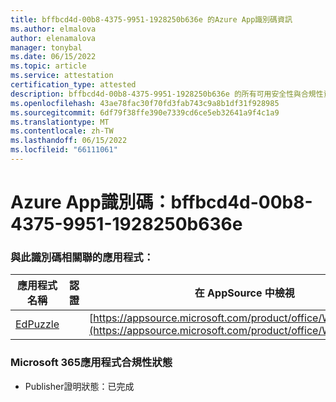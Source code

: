 ```yaml
---
title: bffbcd4d-00b8-4375-9951-1928250b636e 的Azure App識別碼資訊
ms.author: elmalova
author: elenamalova
manager: tonybal
ms.date: 06/15/2022
ms.topic: article
ms.service: attestation
certification_type: attested
description: bffbcd4d-00b8-4375-9951-1928250b636e 的所有可用安全性與合規性資訊。
ms.openlocfilehash: 43ae78fac30f70fd3fab743c9a8b1df31f928985
ms.sourcegitcommit: 6df79f38ffe390e7339cd6ce5eb32641a9f4c1a9
ms.translationtype: MT
ms.contentlocale: zh-TW
ms.lasthandoff: 06/15/2022
ms.locfileid: "66111061"
---
```

# <a name="azure-app-id-bffbcd4d-00b8-4375-9951-1928250b636e"></a>Azure App識別碼：bffbcd4d-00b8-4375-9951-1928250b636e


### <a name="apps-associated-with-this-id"></a>與此識別碼相關聯的應用程式：
| **應用程式名稱** | **認證** | **在 AppSource 中檢視** |
|--------------|---------------|-----------------------|
| [EdPuzzle](../forward/WA200003736.md) |  | [https://appsource.microsoft.com/product/office/WA200003736](https://appsource.microsoft.com/product/office/WA200003736) |

### <a name="microsoft-365-app-compliance-status"></a>Microsoft 365應用程式合規性狀態
- Publisher證明狀態：已完成
